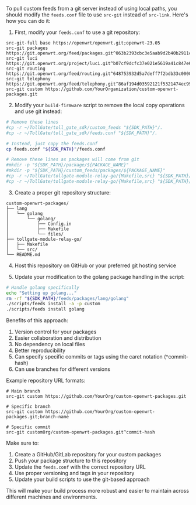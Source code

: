 To pull custom feeds from a git server instead of using local paths, you should modify the `feeds.conf` file to use `src-git` instead of `src-link`. Here's how you can do it:

1. First, modify your `feeds.conf` to use a git repository:

```
src-git-full base https://openwrt/openwrt.git;openwrt-23.05
src-git packages https://git.openwrt.org/feed/packages.git^063b2393cbc3e5aab9d2b40b2911cab1c3967c59
src-git luci https://git.openwrt.org/project/luci.git^b07cf9dcfc37e021e5619a41c847e63afbd5d34a
src-git routing https://git.openwrt.org/feed/routing.git^648753932d5a7deff7f2bdb33c000018a709ad84
src-git telephony https://git.openwrt.org/feed/telephony.git^86af194d03592121f5321474ec9918dd109d3057
src-git custom https://github.com/YourOrganization/custom-openwrt-packages.git
```

2. Modify your `build-firmware` script to remove the local copy operations and use git instead:

```bash
# Remove these lines
#cp -r ~/TollGate/toll_gate_sdk/custom_feeds "${SDK_PATH}"/.
#cp -r ~/TollGate/toll_gate_sdk/feeds.conf "${SDK_PATH}"/.

# Instead, just copy the feeds.conf
cp feeds.conf "${SDK_PATH}"/feeds.conf

# Remove these lines as packages will come from git
#mkdir -p "${SDK_PATH}/package/${PACKAGE_NAME}"
#mkdir -p "${SDK_PATH}/custom_feeds/packages/${PACKAGE_NAME}"
#cp -r ~/TollGate/tollgate-module-relay-go/{Makefile,src} "${SDK_PATH}/package/${PACKAGE_NAME}/"
#cp -r ~/TollGate/tollgate-module-relay-go/{Makefile,src} "${SDK_PATH}/custom_feeds/packages/${PACKAGE_NAME}/"
```

3. Create a proper git repository structure:

```
custom-openwrt-packages/
├── lang
│   └── golang
│       └── golang/
│           ├── Config.in
│           ├── Makefile
│           └── files/
├── tollgate-module-relay-go/
│   ├── Makefile
│   └── src/
└── README.md
```

4. Host this repository on GitHub or your preferred git hosting service

5. Update your modification to the golang package handling in the script:

```bash
# Handle golang specifically
echo "Setting up golang..."
rm -rf "${SDK_PATH}/feeds/packages/lang/golang"
./scripts/feeds install -a -p custom
./scripts/feeds install golang
```

Benefits of this approach:

1. Version control for your packages
2. Easier collaboration and distribution
3. No dependency on local files
4. Better reproducibility
5. Can specify specific commits or tags using the caret notation (^commit-hash)
6. Can use branches for different versions

Example repository URL formats:

```
# Main branch
src-git custom https://github.com/YourOrg/custom-openwrt-packages.git

# Specific branch
src-git custom https://github.com/YourOrg/custom-openwrt-packages.git;branch-name

# Specific commit
src-git customOrg/custom-openwrt-packages.git^commit-hash
```

Make sure to:

1. Create a GitHub/GitLab repository for your custom packages
2. Push your package structure to this repository
3. Update the `feeds.conf` with the correct repository URL
4. Use proper versioning and tags in your repository
5. Update your build scripts to use the git-based approach

This will make your build process more robust and easier to maintain across different machines and environments.